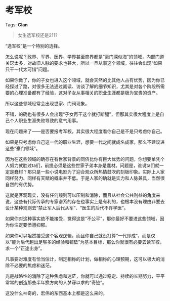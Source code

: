# 考军校

Tags: **Clan**

> 女生选军校还是211?



“选军校”是一个特别的选择。

怎么说呢？政界、军界、医界、学界甚至商界都是“豪门深似海”的领域，内部门道关窍太多，对故旧人脉的要求也甚大，所以一旦从事这个领域，往往会出现“如果只干一代太可惜”问题。

如果你做了，你的子女也进入这个领域，就会天然的比其他人占有优势，因为你已经探过了路，对很多无法通过阅读、访谈了解的细节知识，尤其是对各个阶段所需要的心理准备都有了经验，这对子女从事相关的职业生涯都是极为宝贵的资产。

所以这些领域经常会出现世家、门阀现象。

不错，的确也有很多人会出现“子女再干这个就打断腿”，但那其实很大程度上是自己个人职业生涯失败导致的意气用事。

现在问题来了——是否要报考军校，其实很大程度看你自己是不是只考虑你自己。

如果是只考虑你自己这一代的职业生涯，想要一代之间就成名成家，那么不建议进这些“豪门领域”。

因为在这些领域的确存在有世家背景的同侪比你有巨大优势的问题，你想要单凭个人努力就胜过ta们，前提必须是这些世家子弟本身是蠢材。问题是，谁说ta们就一定是蠢材？那只是一些小说电影为了迎合观众所热情鼓吹的刻板印象。实际上人家同样努力、同样有天赋的概率并不低。于是人家的确就是实力和人脉兼具，当然很自然的有优势。

这就是客观现实，没有任何规则可以压制和消除，而且从社会公共利益的角度来说，这些有代际传承的专家谱系的存在也事实上是有利的，也根本没有理由非要去设计某种规则去“禁止军人后代从军”、“医生的后代不许学医”。

如果你对这种事实绝不能接受，觉得这是“不公平”，那你最好不要进这些领域，因为你注定要愤懑抑郁。

如果你可以坦然接受这个客观逻辑，而且你自己就没打算“一代即成”，而是仅以“能为后代趟出足够多的经验和铺垫”为基本目标，那么你就很有必要去读军校，求一个“正途出身”。

凡事要对难度有恰当估计，制定相称的计划，做相称的心理预期，这可以极大的消除不必要的焦虑和迷茫。

光是战略性的消除了这种焦虑和迷茫，你就可以通过稳定、持续的长期努力，平平常常的创造那些半年换方向的人梦寐以求的“奇迹”。

这没什么神奇的，宏伟的东西基本上都是这么来的。



